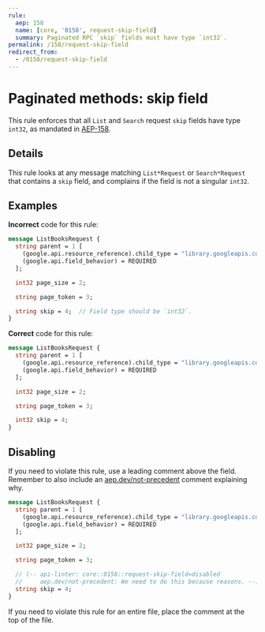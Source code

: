 ```yaml
---
rule:
  aep: 158
  name: [core, '0158', request-skip-field]
  summary: Paginated RPC `skip` fields must have type `int32`.
permalink: /158/request-skip-field
redirect_from:
  - /0158/request-skip-field
---
```


# Paginated methods: skip field

This rule enforces that all `List` and `Search` request `skip` fields have type `int32`, as
mandated in [AEP-158][].

## Details

This rule looks at any message matching `List*Request` or `Search*Request` that
contains a `skip` field, and complains if the field is not a singular `int32`.

## Examples

**Incorrect** code for this rule:

```proto
message ListBooksRequest {
  string parent = 1 [
    (google.api.resource_reference).child_type = "library.googleapis.com/Book",
    (google.api.field_behavior) = REQUIRED
  ];

  int32 page_size = 2;

  string page_token = 3;

  string skip = 4;  // Field type should be `int32`.
}
```

**Correct** code for this rule:

```proto
message ListBooksRequest {
  string parent = 1 [
    (google.api.resource_reference).child_type = "library.googleapis.com/Book",
    (google.api.field_behavior) = REQUIRED
  ];

  int32 page_size = 2;

  string page_token = 3;

  int32 skip = 4;
}
```

## Disabling

If you need to violate this rule, use a leading comment above the field.
Remember to also include an [aep.dev/not-precedent][] comment explaining why.

```proto
message ListBooksRequest {
  string parent = 1 [
    (google.api.resource_reference).child_type = "library.googleapis.com/Book",
    (google.api.field_behavior) = REQUIRED
  ];

  int32 page_size = 2;

  string page_token = 3;

  // (-- api-linter: core::0158::request-skip-field=disabled
  //     aep.dev/not-precedent: We need to do this because reasons. --)
  string skip = 4;
}
```

If you need to violate this rule for an entire file, place the comment at the
top of the file.

[aep-158]: https://aep.dev/158
[aep.dev/not-precedent]: https://aep.dev/not-precedent
